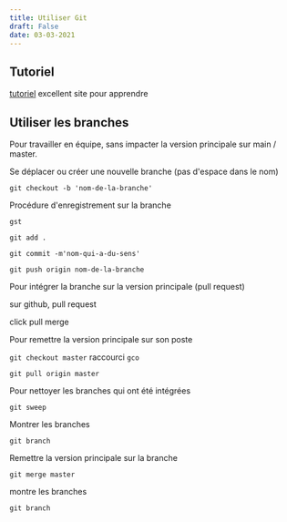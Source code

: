 ```yaml
---
title: Utiliser Git
draft: False
date: 03-03-2021
---
```

## Tutoriel

[tutoriel](https://realpython.com/python-git-github-intro/) excellent site pour apprendre

## Utiliser les branches

Pour travailler en équipe, sans impacter la version principale sur main / master.

Se déplacer ou créer une nouvelle branche (pas d'espace dans le nom)

`git checkout -b 'nom-de-la-branche'`

Procédure d'enregistrement sur la branche

`gst`

`git add .`

`git commit -m'nom-qui-a-du-sens'`

`git push origin nom-de-la-branche`

Pour intégrer la branche sur la version principale (pull request)

sur github, pull request

click pull merge

Pour remettre la version principale sur son poste

`git checkout master` raccourci `gco`

`git pull origin master`

Pour nettoyer les branches qui ont été intégrées

`git sweep`

Montrer les branches

`git branch`

Remettre la version principale sur la branche

`git merge master` 


montre les branches

`git branch`
